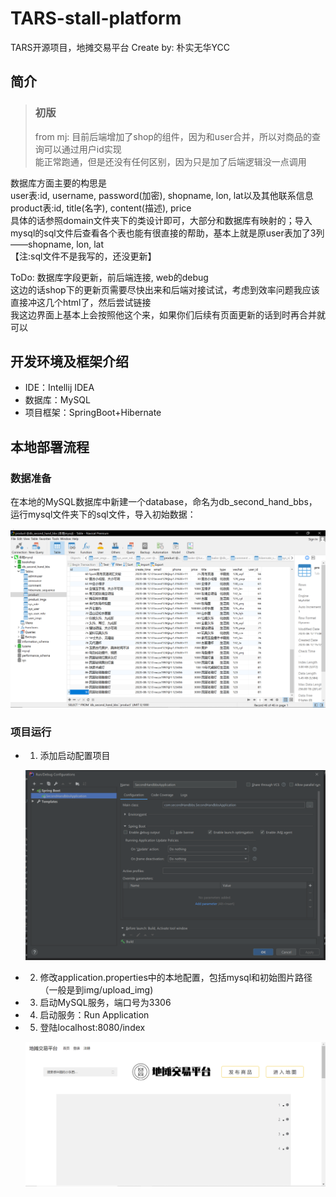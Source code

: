 # TARS-stall-platform

TARS开源项目，地摊交易平台
Create by: 朴实无华YCC

## 简介

>### 初版
>from mj: 目前后端增加了shop的组件，因为和user合并，所以对商品的查询可以通过用户id实现\
能正常跑通，但是还没有任何区别，因为只是加了后端逻辑没一点调用

数据库方面主要的构思是  
user表:id, username, password(加密), shopname, lon, lat以及其他联系信息\
product表:id, title(名字), content(描述), price  
具体的话参照domain文件夹下的类设计即可，大部分和数据库有映射的；导入mysql的sql文件后查看各个表也能有很直接的帮助，基本上就是原user表加了3列——shopname, lon, lat\
【注:sql文件不是我写的，还没更新】  

ToDo: 数据库字段更新，前后端连接, web的debug\
这边的话shop下的更新页需要尽快出来和后端对接试试，考虑到效率问题我应该直接冲这几个html了，然后尝试链接\
我这边界面上基本上会按照他这个来，如果你们后续有页面更新的话到时再合并就可以

## 开发环境及框架介绍

* IDE：Intellij IDEA
* 数据库：MySQL
* 项目框架：SpringBoot+Hibernate

## 本地部署流程

### 数据准备

在本地的MySQL数据库中新建一个database，命名为db_second_hand_bbs，运行mysql文件夹下的sql文件，导入初始数据：

![search](https://github.com/winnieCYL/TARS-stall-platform/blob/master/photo/导入数据库.png)

### 项目运行

* 1. 添加启动配置项目

  ![search](https://github.com/winnieCYL/TARS-stall-platform/blob/master/photo/配置启动项.png)

* 2. 修改application.properties中的本地配置，包括mysql和初始图片路径（一般是到img/upload_img)

* 3. 启动MySQL服务，端口号为3306

* 4. 启动服务：Run Application

* 5. 登陆localhost:8080/index

  ![search](https://github.com/winnieCYL/TARS-stall-platform/blob/master/photo/地摊首页.png)


